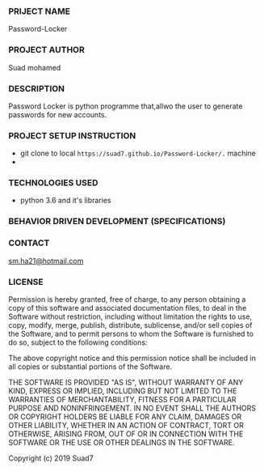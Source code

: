 ### PRIJECT NAME
Password-Locker
### PROJECT AUTHOR
Suad mohamed
### DESCRIPTION
Password Locker is python programme that,allwo the user to generate passwords for new accounts.

### PROJECT SETUP INSTRUCTION
- git clone to local `https://suad7.github.io/Password-Locker/.` machine
- 
### TECHNOLOGIES USED
- python 3.6 and it's libraries

### BEHAVIOR DRIVEN DEVELOPMENT (SPECIFICATIONS)

### CONTACT 
sm.ha21@hotmail.com
### LICENSE 
Permission is hereby granted, free of charge, to any person obtaining a copy of this software and associated documentation files, to deal in the Software without restriction, including without limitation the rights to use, copy, modify, merge, publish, distribute, sublicense, and/or sell copies of the Software, and to permit persons to whom the Software is furnished to do so, subject to the following conditions:

The above copyright notice and this permission notice shall be included in all copies or substantial portions of the Software.

THE SOFTWARE IS PROVIDED "AS IS", WITHOUT WARRANTY OF ANY KIND, EXPRESS OR IMPLIED, INCLUDING BUT NOT LIMITED TO THE WARRANTIES OF MERCHANTABILITY, FITNESS FOR A PARTICULAR PURPOSE AND NONINFRINGEMENT. IN NO EVENT SHALL THE AUTHORS OR COPYRIGHT HOLDERS BE LIABLE FOR ANY CLAIM, DAMAGES OR OTHER LIABILITY, WHETHER IN AN ACTION OF CONTRACT, TORT OR OTHERWISE, ARISING FROM, OUT OF OR IN CONNECTION WITH THE SOFTWARE OR THE USE OR OTHER DEALINGS IN THE SOFTWARE.

Copyright (c) 2019 Suad7